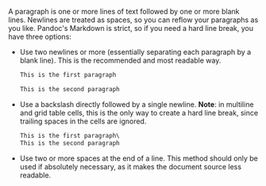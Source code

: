 A paragraph is one or more lines of text followed by one or more blank lines. Newlines are treated as spaces, so you can reflow your paragraphs as you like. Pandoc's Markdown is strict, so if you need a hard line break, you have three options:

- Use two newlines or more (essentially separating each paragraph by a blank line). This is the recommended and most readable way.

    ```Markdown
    This is the first paragraph

    This is the second paragraph
    ```

- Use a backslash directly followed by a single newline. **Note**: in multiline and grid table cells, this is the only way to create a hard line break, since trailing spaces in the cells are ignored.

    ```Markdown
    This is the first paragraph\
    This is the second paragraph
    ```

- Use two or more spaces at the end of a line. This method should only be used if absolutely necessary, as it makes the document source less readable.
